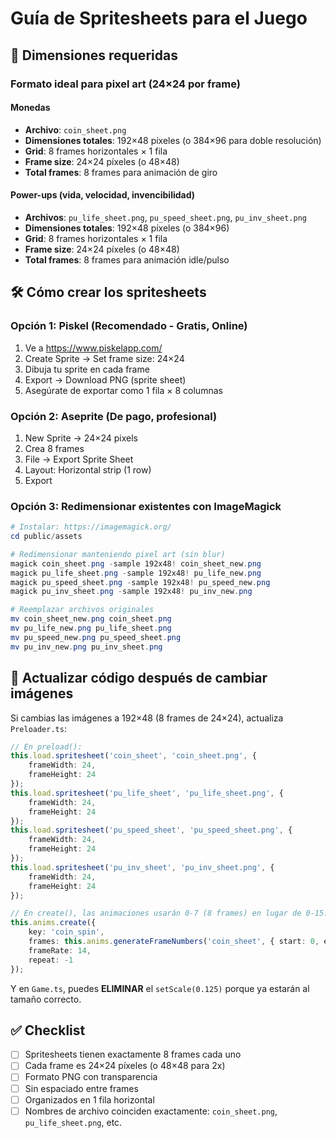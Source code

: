 # Guía de Spritesheets para el Juego

## 📐 Dimensiones requeridas

### Formato ideal para pixel art (24×24 por frame)

#### Monedas
- **Archivo**: `coin_sheet.png`
- **Dimensiones totales**: 192×48 píxeles (o 384×96 para doble resolución)
- **Grid**: 8 frames horizontales × 1 fila
- **Frame size**: 24×24 píxeles (o 48×48)
- **Total frames**: 8 frames para animación de giro

#### Power-ups (vida, velocidad, invencibilidad)
- **Archivos**: `pu_life_sheet.png`, `pu_speed_sheet.png`, `pu_inv_sheet.png`
- **Dimensiones totales**: 192×48 píxeles (o 384×96)
- **Grid**: 8 frames horizontales × 1 fila
- **Frame size**: 24×24 píxeles (o 48×48)
- **Total frames**: 8 frames para animación idle/pulso

## 🛠️ Cómo crear los spritesheets

### Opción 1: Piskel (Recomendado - Gratis, Online)
1. Ve a https://www.piskelapp.com/
2. Create Sprite → Set frame size: 24×24
3. Dibuja tu sprite en cada frame
4. Export → Download PNG (sprite sheet)
5. Asegúrate de exportar como 1 fila × 8 columnas

### Opción 2: Aseprite (De pago, profesional)
1. New Sprite → 24×24 pixels
2. Crea 8 frames
3. File → Export Sprite Sheet
4. Layout: Horizontal strip (1 row)
5. Export

### Opción 3: Redimensionar existentes con ImageMagick
```powershell
# Instalar: https://imagemagick.org/
cd public/assets

# Redimensionar manteniendo pixel art (sin blur)
magick coin_sheet.png -sample 192x48! coin_sheet_new.png
magick pu_life_sheet.png -sample 192x48! pu_life_new.png
magick pu_speed_sheet.png -sample 192x48! pu_speed_new.png
magick pu_inv_sheet.png -sample 192x48! pu_inv_new.png

# Reemplazar archivos originales
mv coin_sheet_new.png coin_sheet.png
mv pu_life_new.png pu_life_sheet.png
mv pu_speed_new.png pu_speed_sheet.png
mv pu_inv_new.png pu_inv_sheet.png
```

## 📝 Actualizar código después de cambiar imágenes

Si cambias las imágenes a 192×48 (8 frames de 24×24), actualiza `Preloader.ts`:

```typescript
// En preload():
this.load.spritesheet('coin_sheet', 'coin_sheet.png', { 
    frameWidth: 24, 
    frameHeight: 24 
});
this.load.spritesheet('pu_life_sheet', 'pu_life_sheet.png', { 
    frameWidth: 24, 
    frameHeight: 24 
});
this.load.spritesheet('pu_speed_sheet', 'pu_speed_sheet.png', { 
    frameWidth: 24, 
    frameHeight: 24 
});
this.load.spritesheet('pu_inv_sheet', 'pu_inv_sheet.png', { 
    frameWidth: 24, 
    frameHeight: 24 
});

// En create(), las animaciones usarán 0-7 (8 frames) en lugar de 0-15:
this.anims.create({ 
    key: 'coin_spin', 
    frames: this.anims.generateFrameNumbers('coin_sheet', { start: 0, end: 7 }), 
    frameRate: 14, 
    repeat: -1 
});
```

Y en `Game.ts`, puedes **ELIMINAR** el `setScale(0.125)` porque ya estarán al tamaño correcto.

## ✅ Checklist

- [ ] Spritesheets tienen exactamente 8 frames cada uno
- [ ] Cada frame es 24×24 píxeles (o 48×48 para 2x)
- [ ] Formato PNG con transparencia
- [ ] Sin espaciado entre frames
- [ ] Organizados en 1 fila horizontal
- [ ] Nombres de archivo coinciden exactamente: `coin_sheet.png`, `pu_life_sheet.png`, etc.
